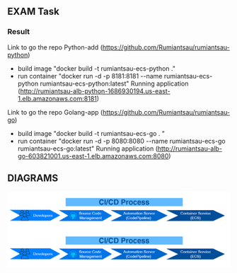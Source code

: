 ## EXAM Task

### Result
Link to go the repo Python-add
(https://github.com/Rumiantsau/rumiantsau-python)
* build image "docker build -t rumiantsau-ecs-python ."
* run container "docker run -d -p 8181:8181 --name rumiantsau-ecs-python rumiantsau-ecs-python:latest"
Running application (http://rumiantsau-alb-python-1686930194.us-east-1.elb.amazonaws.com:8181)

Link to go the repo Golang-app
(https://github.com/Rumiantsau/rumiantsau-go)
* build image "docker build -t rumiantsau-ecs-go . "
* run container "docker run -d -p 8080:8080 --name rumiantsau-ecs-go rumiantsau-ecs-go:latest"
Running application (http://rumiantsau-alb-go-603821001.us-east-1.elb.amazonaws.com:8080)

## DIAGRAMS

![Image alt](https://github.com/Rumiantsau/DevOps-Course-May-July/blob/b8dce596bfe14edd7166c934dca9dafc6f7536a9/Exam/2021-07-29_22-39-01.png)
![Image alt](https://github.com/Rumiantsau/DevOps-Course-May-July/blob/main/Exam/2021-07-29_22-39-01.png)

